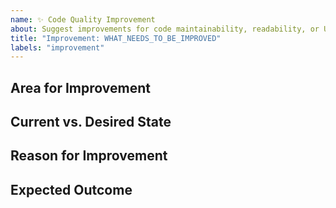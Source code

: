 ```yaml
---
name: ✨ Code Quality Improvement
about: Suggest improvements for code maintainability, readability, or UI enhancements.
title: "Improvement: WHAT_NEEDS_TO_BE_IMPROVED"
labels: "improvement"
---
```


## Area for Improvement
<!-- Describe the area of the code or UI that needs improvement. -->

## Current vs. Desired State
<!-- A clear and concise description of what is happening and what you would like to happen. -->

## Reason for Improvement
<!-- Explain why this improvement is necessary and how it will benefit the project. -->

## Expected Outcome
<!-- Describe what the implementation of this improvement should achieve. -->
